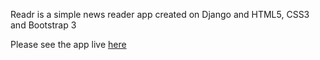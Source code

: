 Readr is a simple news reader app created on Django and HTML5, CSS3 and Bootstrap 3

Please see the app live [here](http://nikjohn.pythonanywhere.com/) 
